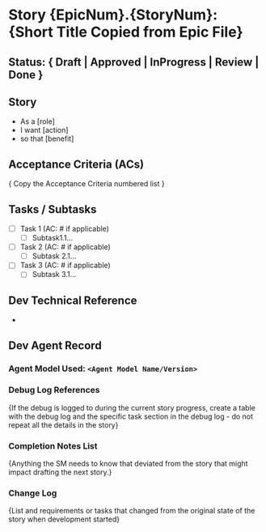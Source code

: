# Story {EpicNum}.{StoryNum}: {Short Title Copied from Epic File}

## Status: { Draft | Approved | InProgress | Review | Done }

## Story

- As a [role]
- I want [action]
- so that [benefit]

## Acceptance Criteria (ACs)

{ Copy the Acceptance Criteria numbered list }

## Tasks / Subtasks

- [ ] Task 1 (AC: # if applicable)
  - [ ] Subtask1.1...
- [ ] Task 2 (AC: # if applicable)
  - [ ] Subtask 2.1...
- [ ] Task 3 (AC: # if applicable)
  - [ ] Subtask 3.1...

## Dev Technical Reference

-

## Dev Agent Record

### Agent Model Used: `<Agent Model Name/Version>`

### Debug Log References

{If the debug is logged to during the current story progress, create a table with the debug log and the specific task section in the debug log - do not repeat all the details in the story}

### Completion Notes List

{Anything the SM needs to know that deviated from the story that might impact drafting the next story.}

### Change Log

{List and requirements or tasks that changed from the original state of the story when development started}
